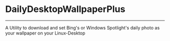 # DailyDesktopWallpaperPlus
-----

A Utility to download and set Bing's or Windows Spotlight's daily photo as your wallpaper on your Linux-Desktop
